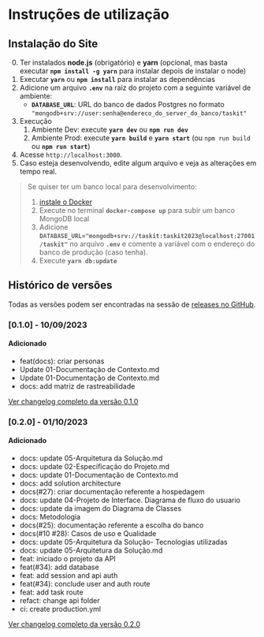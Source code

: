 # Instruções de utilização

## Instalação do Site

0. Ter instalados **node.js** (obrigatório) e **yarn** (opcional, mas basta executar **`npm install -g yarn`** para instalar depois de instalar o node)
1. Executar **`yarn`** ou **`npm install`** para instalar as dependências
2. Adicione um arquivo **`.env`** na raiz do projeto com a seguinte variável de ambiente:
   - **`DATABASE_URL`**: URL do banco de dados Postgres no formato `"mongodb+srv://user:senha@endereco_do_server_do_banco/taskit"`
3. Execução
   1. Ambiente Dev: execute **`yarn dev`** ou **`npm run dev`**
   2. Ambiente Prod: execute **`yarn build`** e **`yarn start`** (ou `npm run build`  ou **`npm run start`**)
4. Acesse `http://localhost:3000`.
5. Caso esteja desenvolvendo, edite algum arquivo e veja as alterações em tempo real.

> Se quiser ter um banco local para desenvolvimento:
> 1. [instale o Docker](https://docs.docker.com/desktop/install/windows-install/)
> 2. Execute no terminal **`docker-compose up`** para subir um banco MongoDB local
> 3. Adicione **`DATABASE_URL="mongodb+srv://taskit:taskit2023@localhost:27001/taskit"`** no arquivo **`.env`** e comente a variável com o endereço do banco de produção (caso tenha).
> 4. Execute **`yarn db:update`**

## Histórico de versões

Todas as versões podem ser encontradas na sessão de [releases no GitHub](https://github.com/ICEI-PUC-Minas-PMV-ADS/pmv-ads-2023-2-e4-aplicdistrib-t5-pmv-ads-2023-2-e4-g2-taskit/releases).

### [0.1.0] - 10/09/2023

#### Adicionado

- feat(docs): criar personas
- Update 01-Documentação de Contexto.md
- Update 01-Documentação de Contexto.md
- docs: add matriz de rastreabilidade

[Ver changelog completo da versão 0.1.0](https://github.com/ICEI-PUC-Minas-PMV-ADS/pmv-ads-2023-2-e4-aplicdistrib-t5-pmv-ads-2023-2-e4-g2-taskit/commits/0.1.0)

### [0.2.0] - 01/10/2023

#### Adicionado

- docs: update 05-Arquitetura da Solução.md
- docs: update 02-Especificação do Projeto.md
- docs: update 01-Documentação de Contexto.md
- docs: add solution architecture
- docs(#27): criar documentação referente a hospedagem
- docs: update 04-Projeto de Interface. Diagrama de fluxo do usuario
- docs: update da imagem do Diagrama de Classes
- docs: Metodologia
- docs(#25): documentação referente a escolha do banco
- docs(#10 #28): Casos de uso e Qualidade
- docs: update 05-Arquitetura da Solução- Tecnologias utilizadas
- docs: update 05-Arquitetura da Solução.md
- feat: iniciado o projeto da API
- feat(#34): add database
- feat: add session and api auth
- feat(#34): conclude user and auth route
- feat: add task route
- refact: change api folder
- ci: create production.yml

[Ver changelog completo da versão 0.2.0](https://github.com/ICEI-PUC-Minas-PMV-ADS/pmv-ads-2023-2-e4-aplicdistrib-t5-pmv-ads-2023-2-e4-g2-taskit/compare/0.1.0...0.2.0)
